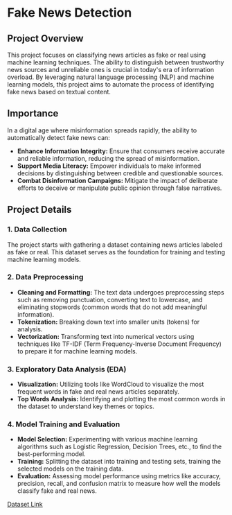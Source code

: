 # Fake News Detection

## Project Overview

This project focuses on classifying news articles as fake or real using machine learning techniques. The ability to distinguish between trustworthy news sources and unreliable ones is crucial in today's era of information overload. By leveraging natural language processing (NLP) and machine learning models, this project aims to automate the process of identifying fake news based on textual content.

## Importance

In a digital age where misinformation spreads rapidly, the ability to automatically detect fake news can:

- **Enhance Information Integrity:** Ensure that consumers receive accurate and reliable information, reducing the spread of misinformation.
- **Support Media Literacy:** Empower individuals to make informed decisions by distinguishing between credible and questionable sources.
- **Combat Disinformation Campaigns:** Mitigate the impact of deliberate efforts to deceive or manipulate public opinion through false narratives.

## Project Details

### 1. Data Collection

The project starts with gathering a dataset containing news articles labeled as fake or real. This dataset serves as the foundation for training and testing machine learning models.

### 2. Data Preprocessing

- **Cleaning and Formatting:** The text data undergoes preprocessing steps such as removing punctuation, converting text to lowercase, and eliminating stopwords (common words that do not add meaningful information).
- **Tokenization:** Breaking down text into smaller units (tokens) for analysis.
- **Vectorization:** Transforming text into numerical vectors using techniques like TF-IDF (Term Frequency-Inverse Document Frequency) to prepare it for machine learning models.

### 3. Exploratory Data Analysis (EDA)

- **Visualization:** Utilizing tools like WordCloud to visualize the most frequent words in fake and real news articles separately.
- **Top Words Analysis:** Identifying and plotting the most common words in the dataset to understand key themes or topics.

### 4. Model Training and Evaluation

- **Model Selection:** Experimenting with various machine learning algorithms such as Logistic Regression, Decision Trees, etc., to find the best-performing model.
- **Training:** Splitting the dataset into training and testing sets, training the selected models on the training data.
- **Evaluation:** Assessing model performance using metrics like accuracy, precision, recall, and confusion matrix to measure how well the models classify fake and real news.


[Dataset Link](https://drive.google.com/file/d/1q5jpI5M1EA9x3YPrLupmiu3gffkmGlHj/view)
